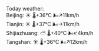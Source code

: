 Today weather:  
Beijing: ☀️   🌡️+36°C 🌬️↗11km/h  
Tianjin: ☀️   🌡️+37°C 🌬️→11km/h  
Shijiazhuang: ⛅️  🌡️+40°C 🌬️↙4km/h  
Tangshan: ☀️   🌡️+36°C 🌬️↗12km/h  
